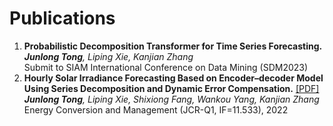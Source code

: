 # Publications
<ol>
  <li><b>Probabilistic Decomposition Transformer for Time Series Forecasting.</b><br> 
	  <i><b>Junlong Tong</b>, Liping Xie, Kanjian Zhang<br></i>
	Submit to SIAM International Conference on Data Mining (SDM2023)<br> 
<!-- 	<a href="https://github.com/YangLIN1997/YangLIN1997.github.io/blob/master/files/SSDNet.pdf" target="_blank" rel="noopener noreferrer">[PDF]</a><br>  -->
    </li>
  
  <li><b>Hourly Solar Irradiance Forecasting Based on Encoder–decoder Model Using Series Decomposition and Dynamic Error Compensation.</b>
	<a href="https://github.com/JL-tong/JL-tong.github.io/blob/master/files/ECM-hourly.pdf" target="_blank" rel="noopener noreferrer">[PDF]</a><br> 
	<i><b>Junlong Tong</b>, Liping Xie, Shixiong Fang, Wankou Yang, Kanjian Zhang<br></i>
	Energy Conversion and Management (JCR-Q1, IF=11.533), 2022<br> 
    </li>
</ol>
